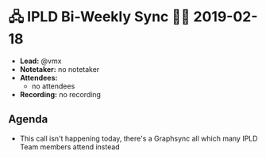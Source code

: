 # 🖧 IPLD Bi-Weekly Sync 🙌🏽 2019-02-18

- **Lead:** @vmx
- **Notetaker:** no notetaker
- **Attendees:**
  - no attendees
- **Recording:** no recording


## Agenda

- This call isn't happening today, there's a Graphsync all which many IPLD Team members attend instead
